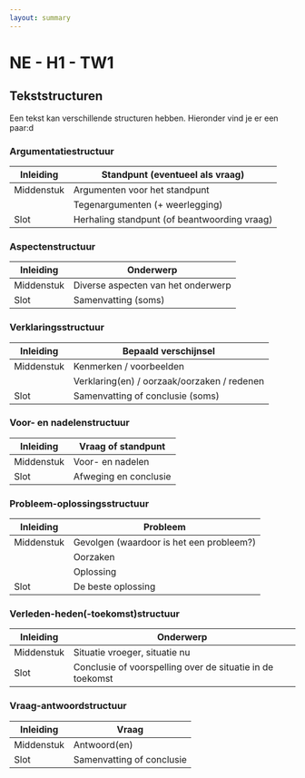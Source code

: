 ```yaml
---
layout: summary
---
```


# NE - H1 - TW1

## Tekststructuren

Een tekst kan verschillende structuren hebben. Hieronder vind je er een paar:d

### Argumentatiestructuur

| Inleiding  | Standpunt (eventueel als vraag)              |
|------------|----------------------------------------------|
| Middenstuk | Argumenten voor het standpunt                |
|            | Tegenargumenten (+ weerlegging)              |
| Slot       | Herhaling standpunt (of beantwoording vraag) |

### Aspectenstructuur

| Inleiding  | Onderwerp                          |
|------------|------------------------------------|
| Middenstuk | Diverse aspecten van het onderwerp |
| Slot       | Samenvatting (soms)                |

### Verklaringsstructuur

| Inleiding  | Bepaald verschijnsel                        |
|------------|---------------------------------------------|
| Middenstuk | Kenmerken / voorbeelden                     |
|            | Verklaring(en) / oorzaak/oorzaken / redenen |
| Slot       | Samenvatting of conclusie (soms)            |

### Voor- en nadelenstructuur

| Inleiding  | Vraag of standpunt    |
|------------|-----------------------|
| Middenstuk | Voor- en nadelen      |
| Slot       | Afweging en conclusie |

### Probleem-oplossingsstructuur

| Inleiding  | Probleem                                 |
|------------|------------------------------------------|
| Middenstuk | Gevolgen (waardoor is het een probleem?) |
|            | Oorzaken                                 |
|            | Oplossing                                |
| Slot       | De beste oplossing                       |

### Verleden-heden(-toekomst)structuur

| Inleiding  | Onderwerp                                                 |
|------------|-----------------------------------------------------------|
| Middenstuk | Situatie vroeger, situatie nu                             |
| Slot       | Conclusie of voorspelling over de situatie in de toekomst |

### Vraag-antwoordstructuur

| Inleiding  | Vraag                     |
|------------|---------------------------|
| Middenstuk | Antwoord(en)              |
| Slot       | Samenvatting of conclusie |

### ## 
